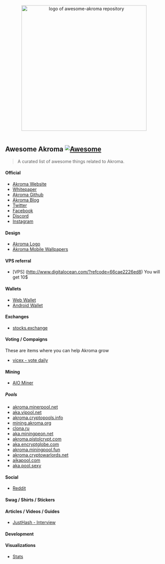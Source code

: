 <p align="center">
  <br>
  <img width="400" src="./logo.svg" alt="logo of awesome-akroma repository">
  <br>
  <br>
</p>

## Awesome Akroma [![Awesome](https://cdn.rawgit.com/sindresorhus/awesome/d7305f38d29fed78fa85652e3a63e154dd8e8829/media/badge.svg)](https://github.com/sindresorhus/awesome)

> A curated list of awesome things related to Akroma.

#### Official
- [Akroma Website](https://akroma.io/)
- [Whitepaper](http://bit.ly/2EMQ4E4)
- [Akroma Github](https://github.com/akroma-project/)
- [Akroma Blog](https://medium.com/akroma)
- [Twitter](https://twitter.com/akroma_io/)
- [Facebook](https://www.facebook.com/AkromaIO/)
- [Discord](https://discordapp.com/invite/KWC8wtT)
- [Instagram](https://instagram.com/akroma.io)

#### Design
- [Akroma Logo](http://bit.ly/akroma-logo)
- [Akroma Mobile Wallpapers](http://bit.ly/akroma-mobile-wallpapers-01)


#### VPS referral
- [VPS] (http://www.digitalocean.com/?refcode=66cae2226ed8) You will get 10$

#### Wallets
- [Web Wallet](https://wallet.akroma.io/)
- [Android Wallet](https://play.google.com/store/apps/details?id=com.wallet.crypto.akroma&hl=en)

#### Exchanges
- [stocks.exchange](https://stocks.exchange/trade/AKA/BTC)

#### Voting / Compaigns
These are items where you can help Akroma grow
- [vicex - vote daily](https://acc.vicex.io/acc/listing)

#### Mining
- [AIO Miner](http://www.weibo.com/RippleLabs/)

##### Pools
- [akroma.minerpool.net](http://akroma.minerpool.net)
- [aka.vipool.net](http://aka.vipool.net)
- [akroma.cryptopools.info](http://akroma.cryptopools.info)
- [mining.akroma.org](http://mining.akroma.org)
- [clona.ru](http://clona.ru)
- [aka.miningpeon.net](http://aka.miningpeon.net)
- [akroma.pistolcrypt.com](http://akroma.pistolcrypt.com)
- [aka.encryptglobe.com](http://aka.encryptglobe.com)
- [akroma.miningpool.fun](http://akroma.miningpool.fun)
- [akroma.cryptowarlords.net](http://akroma.cryptowarlords.net)
- [aikapool.com](http://aikapool.com)
- [aka.pool.sexy](http://aka.pool.sexy)

#### Social
- [Reddit](reddit.com/r/akroma_io/)

#### Swag / Shirts / Stickers

#### Articles / Videos / Guides
- [JustHash - Interview](https://justhash.me/interview-with-a-developer-eric-polerecky-founder-of-akroma/)

#### Development

#### Visualizations
- [Stats](http://stats.akroma.io/)
